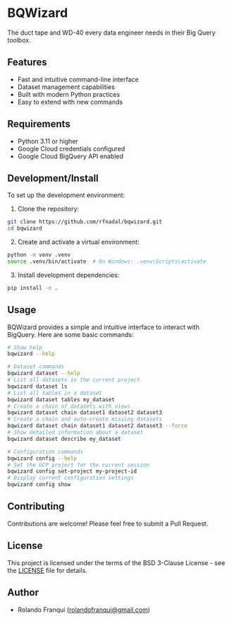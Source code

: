 # BQWizard

The duct tape and WD-40 every data engineer needs in their Big Query toolbox.

## Features

- Fast and intuitive command-line interface
- Dataset management capabilities
- Built with modern Python practices
- Easy to extend with new commands

## Requirements

- Python 3.11 or higher
- Google Cloud credentials configured
- Google Cloud BigQuery API enabled

## Development/Install

To set up the development environment:

1. Clone the repository:
```bash
git clone https://github.com/rfnadal/bqwizard.git
cd bqwizard
```

2. Create and activate a virtual environment:
```bash
python -m venv .venv
source .venv/bin/activate  # On Windows: .venv\Scripts\activate
```

3. Install development dependencies:
```bash
pip install -e .
```

## Usage

BQWizard provides a simple and intuitive interface to interact with BigQuery. Here are some basic commands:

```bash
# Show help
bqwizard --help

# Dataset commands
bqwizard dataset --help
# List all datasets in the current project
bqwizard dataset ls
# List all tables in a dataset
bqwizard dataset tables my_dataset
# Create a chain of datasets with views
bqwizard dataset chain dataset1 dataset2 dataset3
# Create a chain and auto-create missing datasets
bqwizard dataset chain dataset1 dataset2 dataset3 --force
# Show detailed information about a dataset
bqwizard dataset describe my_dataset

# Configuration commands
bqwizard config --help
# Set the GCP project for the current session
bqwizard config set-project my-project-id
# Display current configuration settings
bqwizard config show
```

## Contributing

Contributions are welcome! Please feel free to submit a Pull Request.

## License

This project is licensed under the terms of the BSD 3-Clause License - see the [LICENSE](LICENSE) file for details.

## Author

- Rolando Franqui (rolandofranqui@gmail.com)
